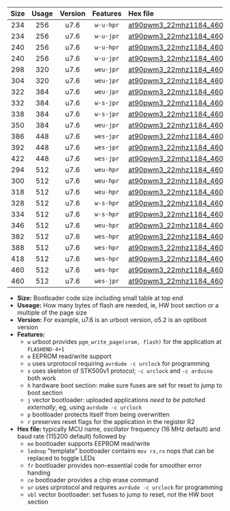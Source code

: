 |Size|Usage|Version|Features|Hex file|
|:-:|:-:|:-:|:-:|:--|
|234|256|u7.6|`w-u-hpr`|[at90pwm3_22mhz1184_460800bps_ur.hex](https://raw.githubusercontent.com/stefanrueger/urboot/main/bootloaders/at90pwm3/fcpu_22mhz1184/460800_bps/at90pwm3_22mhz1184_460800bps_ur.hex)|
|234|256|u7.6|`w-u-jpr`|[at90pwm3_22mhz1184_460800bps_ur_vbl.hex](https://raw.githubusercontent.com/stefanrueger/urboot/main/bootloaders/at90pwm3/fcpu_22mhz1184/460800_bps/at90pwm3_22mhz1184_460800bps_ur_vbl.hex)|
|240|256|u7.6|`w-u-hpr`|[at90pwm3_22mhz1184_460800bps_lednop_ur.hex](https://raw.githubusercontent.com/stefanrueger/urboot/main/bootloaders/at90pwm3/fcpu_22mhz1184/460800_bps/at90pwm3_22mhz1184_460800bps_lednop_ur.hex)|
|240|256|u7.6|`w-u-jpr`|[at90pwm3_22mhz1184_460800bps_lednop_ur_vbl.hex](https://raw.githubusercontent.com/stefanrueger/urboot/main/bootloaders/at90pwm3/fcpu_22mhz1184/460800_bps/at90pwm3_22mhz1184_460800bps_lednop_ur_vbl.hex)|
|298|320|u7.6|`weu-jpr`|[at90pwm3_22mhz1184_460800bps_ee_ur_vbl.hex](https://raw.githubusercontent.com/stefanrueger/urboot/main/bootloaders/at90pwm3/fcpu_22mhz1184/460800_bps/at90pwm3_22mhz1184_460800bps_ee_ur_vbl.hex)|
|304|320|u7.6|`weu-jpr`|[at90pwm3_22mhz1184_460800bps_ee_lednop_ur_vbl.hex](https://raw.githubusercontent.com/stefanrueger/urboot/main/bootloaders/at90pwm3/fcpu_22mhz1184/460800_bps/at90pwm3_22mhz1184_460800bps_ee_lednop_ur_vbl.hex)|
|322|384|u7.6|`weu-jpr`|[at90pwm3_22mhz1184_460800bps_ee_lednop_fr_ur_vbl.hex](https://raw.githubusercontent.com/stefanrueger/urboot/main/bootloaders/at90pwm3/fcpu_22mhz1184/460800_bps/at90pwm3_22mhz1184_460800bps_ee_lednop_fr_ur_vbl.hex)|
|332|384|u7.6|`w-s-jpr`|[at90pwm3_22mhz1184_460800bps_vbl.hex](https://raw.githubusercontent.com/stefanrueger/urboot/main/bootloaders/at90pwm3/fcpu_22mhz1184/460800_bps/at90pwm3_22mhz1184_460800bps_vbl.hex)|
|338|384|u7.6|`w-s-jpr`|[at90pwm3_22mhz1184_460800bps_lednop_vbl.hex](https://raw.githubusercontent.com/stefanrueger/urboot/main/bootloaders/at90pwm3/fcpu_22mhz1184/460800_bps/at90pwm3_22mhz1184_460800bps_lednop_vbl.hex)|
|350|384|u7.6|`weu-jpr`|[at90pwm3_22mhz1184_460800bps_ee_lednop_fr_ce_ur_vbl.hex](https://raw.githubusercontent.com/stefanrueger/urboot/main/bootloaders/at90pwm3/fcpu_22mhz1184/460800_bps/at90pwm3_22mhz1184_460800bps_ee_lednop_fr_ce_ur_vbl.hex)|
|386|448|u7.6|`wes-jpr`|[at90pwm3_22mhz1184_460800bps_ee_vbl.hex](https://raw.githubusercontent.com/stefanrueger/urboot/main/bootloaders/at90pwm3/fcpu_22mhz1184/460800_bps/at90pwm3_22mhz1184_460800bps_ee_vbl.hex)|
|392|448|u7.6|`wes-jpr`|[at90pwm3_22mhz1184_460800bps_ee_lednop_vbl.hex](https://raw.githubusercontent.com/stefanrueger/urboot/main/bootloaders/at90pwm3/fcpu_22mhz1184/460800_bps/at90pwm3_22mhz1184_460800bps_ee_lednop_vbl.hex)|
|422|448|u7.6|`wes-jpr`|[at90pwm3_22mhz1184_460800bps_ee_lednop_fr_vbl.hex](https://raw.githubusercontent.com/stefanrueger/urboot/main/bootloaders/at90pwm3/fcpu_22mhz1184/460800_bps/at90pwm3_22mhz1184_460800bps_ee_lednop_fr_vbl.hex)|
|294|512|u7.6|`weu-hpr`|[at90pwm3_22mhz1184_460800bps_ee_ur.hex](https://raw.githubusercontent.com/stefanrueger/urboot/main/bootloaders/at90pwm3/fcpu_22mhz1184/460800_bps/at90pwm3_22mhz1184_460800bps_ee_ur.hex)|
|300|512|u7.6|`weu-hpr`|[at90pwm3_22mhz1184_460800bps_ee_lednop_ur.hex](https://raw.githubusercontent.com/stefanrueger/urboot/main/bootloaders/at90pwm3/fcpu_22mhz1184/460800_bps/at90pwm3_22mhz1184_460800bps_ee_lednop_ur.hex)|
|318|512|u7.6|`weu-hpr`|[at90pwm3_22mhz1184_460800bps_ee_lednop_fr_ur.hex](https://raw.githubusercontent.com/stefanrueger/urboot/main/bootloaders/at90pwm3/fcpu_22mhz1184/460800_bps/at90pwm3_22mhz1184_460800bps_ee_lednop_fr_ur.hex)|
|328|512|u7.6|`w-s-hpr`|[at90pwm3_22mhz1184_460800bps.hex](https://raw.githubusercontent.com/stefanrueger/urboot/main/bootloaders/at90pwm3/fcpu_22mhz1184/460800_bps/at90pwm3_22mhz1184_460800bps.hex)|
|334|512|u7.6|`w-s-hpr`|[at90pwm3_22mhz1184_460800bps_lednop.hex](https://raw.githubusercontent.com/stefanrueger/urboot/main/bootloaders/at90pwm3/fcpu_22mhz1184/460800_bps/at90pwm3_22mhz1184_460800bps_lednop.hex)|
|346|512|u7.6|`weu-hpr`|[at90pwm3_22mhz1184_460800bps_ee_lednop_fr_ce_ur.hex](https://raw.githubusercontent.com/stefanrueger/urboot/main/bootloaders/at90pwm3/fcpu_22mhz1184/460800_bps/at90pwm3_22mhz1184_460800bps_ee_lednop_fr_ce_ur.hex)|
|382|512|u7.6|`wes-hpr`|[at90pwm3_22mhz1184_460800bps_ee.hex](https://raw.githubusercontent.com/stefanrueger/urboot/main/bootloaders/at90pwm3/fcpu_22mhz1184/460800_bps/at90pwm3_22mhz1184_460800bps_ee.hex)|
|388|512|u7.6|`wes-hpr`|[at90pwm3_22mhz1184_460800bps_ee_lednop.hex](https://raw.githubusercontent.com/stefanrueger/urboot/main/bootloaders/at90pwm3/fcpu_22mhz1184/460800_bps/at90pwm3_22mhz1184_460800bps_ee_lednop.hex)|
|418|512|u7.6|`wes-hpr`|[at90pwm3_22mhz1184_460800bps_ee_lednop_fr.hex](https://raw.githubusercontent.com/stefanrueger/urboot/main/bootloaders/at90pwm3/fcpu_22mhz1184/460800_bps/at90pwm3_22mhz1184_460800bps_ee_lednop_fr.hex)|
|460|512|u7.6|`wes-hpr`|[at90pwm3_22mhz1184_460800bps_ee_lednop_fr_ce.hex](https://raw.githubusercontent.com/stefanrueger/urboot/main/bootloaders/at90pwm3/fcpu_22mhz1184/460800_bps/at90pwm3_22mhz1184_460800bps_ee_lednop_fr_ce.hex)|
|460|512|u7.6|`wes-jpr`|[at90pwm3_22mhz1184_460800bps_ee_lednop_fr_ce_vbl.hex](https://raw.githubusercontent.com/stefanrueger/urboot/main/bootloaders/at90pwm3/fcpu_22mhz1184/460800_bps/at90pwm3_22mhz1184_460800bps_ee_lednop_fr_ce_vbl.hex)|

- **Size:** Bootloader code size including small table at top end
- **Useage:** How many bytes of flash are needed, ie, HW boot section or a multiple of the page size
- **Version:** For example, u7.6 is an urboot version, o5.2 is an optiboot version
- **Features:**
  + `w` urboot provides `pgm_write_page(sram, flash)` for the application at `FLASHEND-4+1`
  + `e` EEPROM read/write support
  + `u` uses urprotocol requiring `avrdude -c urclock` for programming
  + `s` uses skeleton of STK500v1 protocol; `-c urclock` and `-c arduino` both work
  + `h` hardware boot section: make sure fuses are set for reset to jump to boot section
  + `j` vector bootloader: uploaded applications *need to be patched externally*, eg, using `avrdude -c urclock`
  + `p` bootloader protects itself from being overwritten
  + `r` preserves reset flags for the application in the register R2
- **Hex file:** typically MCU name, oscillator frequency (16 MHz default) and baud rate (115200 default) followed by
  + `ee` bootloader supports EEPROM read/write
  + `lednop` "template" bootloader contains `mov rx,rx` nops that can be replaced to toggle LEDs
  + `fr` bootloader provides non-essential code for smoother error handing
  + `ce` bootloader provides a chip erase command
  + `ur` uses urprotocol and requires `avrdude -c urclock` for programming
  + `vbl` vector bootloader: set fuses to jump to reset, not the HW boot section
